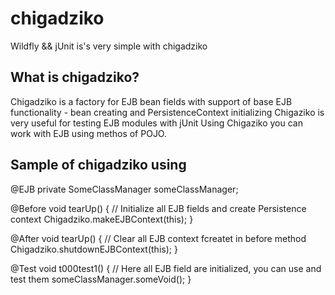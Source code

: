 # chigadziko

Wildfly && jUnit is's very simple with chigadziko

## What is chigadziko?

Chigadziko is a factory for EJB bean fields with support of base EJB functionality - bean creating and PersistenceContext initializing
Chigaziko is very useful for testing EJB modules with jUnit
Using Chigaziko you can work with EJB using methos of POJO.

## Sample of chigadziko using


@EJB
private SomeClassManager someClassManager;

@Before
void tearUp() {
  // Initialize all EJB fields and create Persistence context
  Chigadziko.makeEJBContext(this);
}

@After
void tearUp() {
  // Clear all EJB context fcreatet in before method
  Chigadziko.shutdownEJBContext(this);
}

@Test
void t000test1() {
  // Here all EJB field are initialized, you can use and test them
  someClassManager.someVoid();
}



